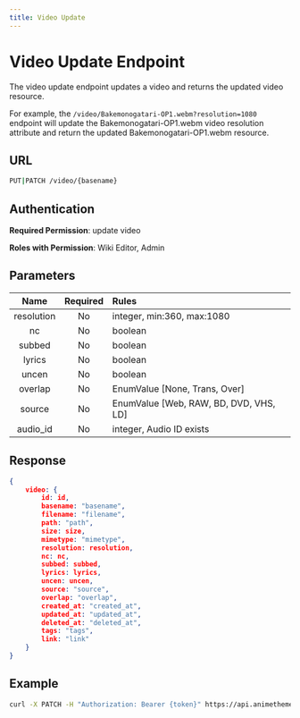 ```yaml
---
title: Video Update
---
```


# Video Update Endpoint

The video update endpoint updates a video and returns the updated video resource.

For example, the `/video/Bakemonogatari-OP1.webm?resolution=1080` endpoint will update the Bakemonogatari-OP1.webm video resolution attribute and return the updated Bakemonogatari-OP1.webm resource.

## URL

```sh
PUT|PATCH /video/{basename}
```

## Authentication

**Required Permission**: update video

**Roles with Permission**: Wiki Editor, Admin

## Parameters

| Name       | Required | Rules                                  |
| :--------: | :------: | :------------------------------------- |
| resolution | No       | integer, min:360, max:1080             |
| nc         | No       | boolean                                |
| subbed     | No       | boolean                                |
| lyrics     | No       | boolean                                |
| uncen      | No       | boolean                                |
| overlap    | No       | EnumValue [None, Trans, Over]          |
| source     | No       | EnumValue [Web, RAW, BD, DVD, VHS, LD] |
| audio_id   | No       | integer, Audio ID exists               |

## Response

```json
{
    video: {
        id: id,
        basename: "basename",
        filename: "filename",
        path: "path",
        size: size,
        mimetype: "mimetype",
        resolution: resolution,
        nc: nc,
        subbed: subbed,
        lyrics: lyrics,
        uncen: uncen,
        source: "source",
        overlap: "overlap",
        created_at: "created_at",
        updated_at: "updated_at",
        deleted_at: "deleted_at",
        tags: "tags",
        link: "link"
    }
}
```

## Example

```bash
curl -X PATCH -H "Authorization: Bearer {token}" https://api.animethemes.moe/video/Bakemonogatari-OP1.webm
```
